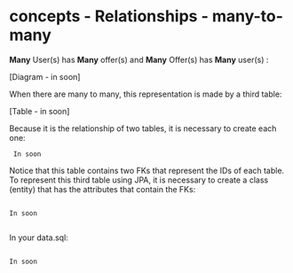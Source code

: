 # concepts - Relationships - many-to-many



<b>Many</b> User(s) has <b>Many</b> offer(s) and  <b>Many</b> Offer(s) has <b>Many</b> user(s) :

[Diagram - in soon]


When there are many to many, this representation is made by a third table:

[Table - in soon]


Because it is the relationship of two tables, it is necessary to create each one:

```
 In soon

```

Notice that this table contains two FKs that represent the IDs of each table. To represent this third table using JPA, it is
necessary to create a class (entity) that has the attributes that contain the FKs:


```

In soon
    
```


In your data.sql:

```

In soon

```


